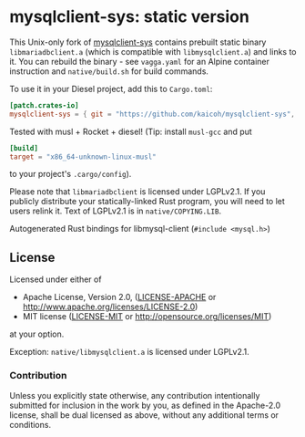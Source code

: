 mysqlclient-sys: static version
======

This Unix-only fork of [mysqlclient-sys](https://github.com/sgrif/mysqlclient-sys) contains prebuilt static binary `libmariadbclient.a` (which is compatible with `libmysqlclient.a`) and links to it. You can rebuild the binary - see `vagga.yaml` for an Alpine container instruction and `native/build.sh` for build commands.

To use it in your Diesel project, add this to `Cargo.toml`:

```toml
[patch.crates-io]
mysqlclient-sys = { git = "https://github.com/kaicoh/mysqlclient-sys", rev = "74d254d" }
```

Tested with musl + Rocket + diesel! (Tip: install `musl-gcc` and put

```toml
[build]
target = "x86_64-unknown-linux-musl"
```

to your project's `.cargo/config`).

Please note that `libmariadbclient` is licensed under LGPLv2.1. If you publicly distribute your statically-linked Rust program, you will need to let users relink it. Text of LGPLv2.1 is in `native/COPYING.LIB`.

Autogenerated Rust bindings for libmysql-client (`#include <mysql.h>`)

## License

Licensed under either of

 * Apache License, Version 2.0, ([LICENSE-APACHE](LICENSE-APACHE) or
   http://www.apache.org/licenses/LICENSE-2.0)
 * MIT license ([LICENSE-MIT](LICENSE-MIT) or
   http://opensource.org/licenses/MIT)

at your option.

Exception: `native/libmysqlclient.a` is licensed under LGPLv2.1.

### Contribution

Unless you explicitly state otherwise, any contribution intentionally submitted
for inclusion in the work by you, as defined in the Apache-2.0 license, shall be
dual licensed as above, without any additional terms or conditions.
